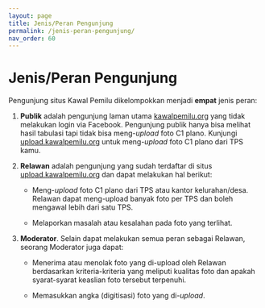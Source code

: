 ```yaml
---
layout: page
title: Jenis/Peran Pengunjung
permalink: /jenis-peran-pengunjung/
nav_order: 60
---
```


# Jenis/Peran Pengunjung

Pengunjung situs Kawal Pemilu dikelompokkan menjadi **empat** jenis peran:

1. **Publik** adalah pengunjung laman utama
   [kawalpemilu.org](https://kawalpemilu.org) yang tidak melakukan
   login via Facebook. Pengunjung publik hanya bisa melihat hasil tabulasi tapi
   tidak bisa meng-*upload* foto C1 plano. Kunjungi
   [upload.kawalpemilu.org](https://upload.kawalpemilu.org) untuk meng-*upload*
   foto C1 plano dari TPS kamu.

2. **Relawan** adalah pengunjung yang sudah terdaftar di situs
   [upload.kawalpemilu.org](https://upload.kawalpemilu.org) dan dapat melakukan
   hal berikut:

   * Meng-*upload* foto C1 plano dari TPS atau kantor kelurahan/desa.
     Relawan dapat meng-upload banyak foto per TPS dan boleh mengawal lebih
     dari satu TPS.

   * Melaporkan masalah atau kesalahan pada foto yang terlihat.

3. **Moderator**. Selain dapat melakukan semua peran sebagai Relawan, seorang
   Moderator juga dapat:

   * Menerima atau menolak foto yang di-upload oleh Relawan berdasarkan
     kriteria-kriteria yang meliputi kualitas foto dan apakah syarat-syarat
     keaslian foto tersebut terpenuhi.

   * Memasukkan angka (digitisasi) foto yang di-*upload*.


